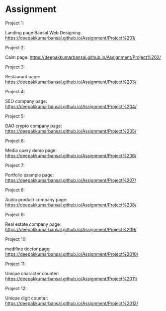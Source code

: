 # Assignment
Project 1:

Landing page Bansal Web Designing: https://deepakkumarbansal.github.io/Assignment/Project%201/

Project 2:

Calm page: https://deepakkumarbansal.github.io/Assignment/Project%202/

Project 3:

Restaurant page: https://deepakkumarbansal.github.io/Assignment/Project%203/

Project 4:

SEO company page: https://deepakkumarbansal.github.io/Assignment/Project%204/

Project 5:

DAO crypto company page: https://deepakkumarbansal.github.io/Assignment/Project%205/

Project 6:

Media query demo page: https://deepakkumarbansal.github.io/Assignment/Project%206/

Project 7:

Portfolio example page: https://deepakkumarbansal.github.io/Assignment/Project%207/

Project 8:

Audio product company page: https://deepakkumarbansal.github.io/Assignment/Project%208/

Project 9:

Real estate company page: https://deepakkumarbansal.github.io/Assignment/Project%209/

Project 10:

medifine doctor page: https://deepakkumarbansal.github.io/Assignment/Project%2010/

Project 11:

Unique character counter: https://deepakkumarbansal.github.io/Assignment/Project%2011/

Project 12:

Unique digit counter: https://deepakkumarbansal.github.io/Assignment/Project%2012/
